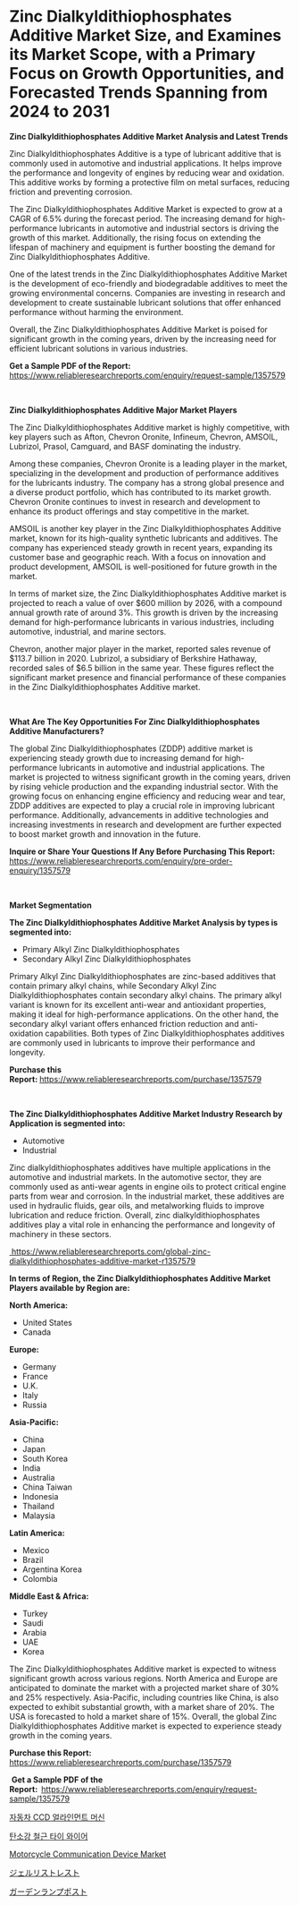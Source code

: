 <p><h1>Zinc Dialkyldithiophosphates Additive Market Size, and Examines its Market Scope, with a Primary Focus on Growth Opportunities, and Forecasted Trends Spanning from 2024 to 2031</h1></p><p><strong>Zinc Dialkyldithiophosphates Additive Market Analysis and Latest Trends</strong></p>
<p><p>Zinc Dialkyldithiophosphates Additive is a type of lubricant additive that is commonly used in automotive and industrial applications. It helps improve the performance and longevity of engines by reducing wear and oxidation. This additive works by forming a protective film on metal surfaces, reducing friction and preventing corrosion.</p><p>The Zinc Dialkyldithiophosphates Additive Market is expected to grow at a CAGR of 6.5% during the forecast period. The increasing demand for high-performance lubricants in automotive and industrial sectors is driving the growth of this market. Additionally, the rising focus on extending the lifespan of machinery and equipment is further boosting the demand for Zinc Dialkyldithiophosphates Additive.</p><p>One of the latest trends in the Zinc Dialkyldithiophosphates Additive Market is the development of eco-friendly and biodegradable additives to meet the growing environmental concerns. Companies are investing in research and development to create sustainable lubricant solutions that offer enhanced performance without harming the environment.</p><p>Overall, the Zinc Dialkyldithiophosphates Additive Market is poised for significant growth in the coming years, driven by the increasing need for efficient lubricant solutions in various industries.</p></p>
<p><strong>Get a Sample PDF of the Report:&nbsp;</strong> <a href="https://www.reliableresearchreports.com/enquiry/request-sample/1357579">https://www.reliableresearchreports.com/enquiry/request-sample/1357579</a></p>
<p>&nbsp;</p>
<p><strong>Zinc Dialkyldithiophosphates Additive Major Market Players</strong></p>
<p><p>The Zinc Dialkyldithiophosphates Additive market is highly competitive, with key players such as Afton, Chevron Oronite, Infineum, Chevron, AMSOIL, Lubrizol, Prasol, Camguard, and BASF dominating the industry.</p><p>Among these companies, Chevron Oronite is a leading player in the market, specializing in the development and production of performance additives for the lubricants industry. The company has a strong global presence and a diverse product portfolio, which has contributed to its market growth. Chevron Oronite continues to invest in research and development to enhance its product offerings and stay competitive in the market.</p><p>AMSOIL is another key player in the Zinc Dialkyldithiophosphates Additive market, known for its high-quality synthetic lubricants and additives. The company has experienced steady growth in recent years, expanding its customer base and geographic reach. With a focus on innovation and product development, AMSOIL is well-positioned for future growth in the market.</p><p>In terms of market size, the Zinc Dialkyldithiophosphates Additive market is projected to reach a value of over $600 million by 2026, with a compound annual growth rate of around 3%. This growth is driven by the increasing demand for high-performance lubricants in various industries, including automotive, industrial, and marine sectors.</p><p>Chevron, another major player in the market, reported sales revenue of $113.7 billion in 2020. Lubrizol, a subsidiary of Berkshire Hathaway, recorded sales of $6.5 billion in the same year. These figures reflect the significant market presence and financial performance of these companies in the Zinc Dialkyldithiophosphates Additive market.</p></p>
<p>&nbsp;</p>
<p><strong>What Are The Key Opportunities For Zinc Dialkyldithiophosphates Additive Manufacturers?</strong></p>
<p><p>The global Zinc Dialkyldithiophosphates (ZDDP) additive market is experiencing steady growth due to increasing demand for high-performance lubricants in automotive and industrial applications. The market is projected to witness significant growth in the coming years, driven by rising vehicle production and the expanding industrial sector. With the growing focus on enhancing engine efficiency and reducing wear and tear, ZDDP additives are expected to play a crucial role in improving lubricant performance. Additionally, advancements in additive technologies and increasing investments in research and development are further expected to boost market growth and innovation in the future.</p></p>
<p><strong>Inquire or Share Your Questions If Any Before Purchasing This Report:</strong> <a href="https://www.reliableresearchreports.com/enquiry/pre-order-enquiry/1357579">https://www.reliableresearchreports.com/enquiry/pre-order-enquiry/1357579</a></p>
<p>&nbsp;</p>
<p><strong>Market Segmentation</strong></p>
<p><strong>The Zinc Dialkyldithiophosphates Additive Market Analysis by types is segmented into:</strong></p>
<p><ul><li>Primary Alkyl Zinc Dialkyldithiophosphates</li><li>Secondary Alkyl Zinc Dialkyldithiophosphates</li></ul></p>
<p><p>Primary Alkyl Zinc Dialkyldithiophosphates are zinc-based additives that contain primary alkyl chains, while Secondary Alkyl Zinc Dialkyldithiophosphates contain secondary alkyl chains. The primary alkyl variant is known for its excellent anti-wear and antioxidant properties, making it ideal for high-performance applications. On the other hand, the secondary alkyl variant offers enhanced friction reduction and anti-oxidation capabilities. Both types of Zinc Dialkyldithiophosphates additives are commonly used in lubricants to improve their performance and longevity.</p></p>
<p><strong>Purchase this Report:&nbsp;</strong><a href="https://www.reliableresearchreports.com/purchase/1357579">https://www.reliableresearchreports.com/purchase/1357579</a></p>
<p>&nbsp;</p>
<p><strong>The Zinc Dialkyldithiophosphates Additive Market Industry Research by Application is segmented into:</strong></p>
<p><ul><li>Automotive</li><li>Industrial</li></ul></p>
<p><p>Zinc dialkyldithiophosphates additives have multiple applications in the automotive and industrial markets. In the automotive sector, they are commonly used as anti-wear agents in engine oils to protect critical engine parts from wear and corrosion. In the industrial market, these additives are used in hydraulic fluids, gear oils, and metalworking fluids to improve lubrication and reduce friction. Overall, zinc dialkyldithiophosphates additives play a vital role in enhancing the performance and longevity of machinery in these sectors.</p></p>
<p><a href="https://www.reliableresearchreports.com/global-zinc-dialkyldithiophosphates-additive-market-r1357579">&nbsp;https://www.reliableresearchreports.com/global-zinc-dialkyldithiophosphates-additive-market-r1357579</a></p>
<p><strong>In terms of Region, the Zinc Dialkyldithiophosphates Additive Market Players available by Region are:</strong></p>
<p>
    <p> <strong> North America: </strong>
        <ul>
            <li>United States</li>
            <li>Canada</li>
        </ul>
        </p> 
    <p> <strong> Europe: </strong>
        <ul>
            <li>Germany</li>
            <li>France</li>
            <li>U.K.</li>
            <li>Italy</li>
            <li>Russia</li>
        </ul>
        </p> 
    <p> <strong> Asia-Pacific: </strong>
        <ul>
            <li>China</li>
            <li>Japan</li>
            <li>South Korea</li>
            <li>India</li>
            <li>Australia</li>
            <li>China Taiwan</li>
            <li>Indonesia</li>
            <li>Thailand</li>
            <li>Malaysia</li>
        </ul>
        </p> 
    <p> <strong> Latin America: </strong>
        <ul>
            <li>Mexico</li>
            <li>Brazil</li>
            <li>Argentina Korea</li>
            <li>Colombia</li>
        </ul>
        </p> 
    <p> <strong> Middle East & Africa: </strong>
        <ul>
            <li>Turkey</li>
            <li>Saudi</li>
            <li>Arabia</li>
            <li>UAE</li>
            <li>Korea</li>
        </ul>
    </p>
    </p>
<p><p>The Zinc Dialkyldithiophosphates Additive market is expected to witness significant growth across various regions. North America and Europe are anticipated to dominate the market with a projected market share of 30% and 25% respectively. Asia-Pacific, including countries like China, is also expected to exhibit substantial growth, with a market share of 20%. The USA is forecasted to hold a market share of 15%. Overall, the global Zinc Dialkyldithiophosphates Additive market is expected to experience steady growth in the coming years.</p></p>
<p><strong>Purchase this Report: </strong><a href="https://www.reliableresearchreports.com/purchase/1357579">https://www.reliableresearchreports.com/purchase/1357579</a></p>
<p>&nbsp;<strong>Get a Sample PDF of the Report:&nbsp;&nbsp;</strong><a href="https://www.reliableresearchreports.com/enquiry/request-sample/1357579">https://www.reliableresearchreports.com/enquiry/request-sample/1357579</a></p>
<p><strong></strong></p>
<p><p><a href="https://github.com/vsn7qpua81q/Market-Research-Report-List-2/blob/main/4498622116646.md">자동차 CCD 얼라인먼트 머신</a></p><p><a href="https://github.com/Elenrrera7685/Market-Research-Report-List-2/blob/main/6694834116647.md">탄소강 철근 타이 와이어</a></p><p><a href="https://github.com/denisremroore48/Market-Research-Report-List-1/blob/main/motorcycle-communication-device-market.md">Motorcycle Communication Device Market</a></p><p><a href="https://github.com/reliezer65/Market-Research-Report-List-1/blob/main/2533972129191.md">ジェルリストレスト</a></p><p><a href="https://github.com/RodHoppe07/Market-Research-Report-List-2/blob/main/4471166129190.md">ガーデンランプポスト</a></p></p>
